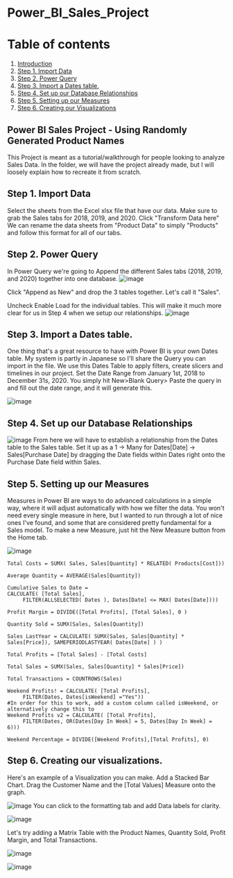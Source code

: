 # Power_BI_Sales_Project
# Table of contents
1. [Introduction](#introduction)
2. [Step 1. Import Data](#step1)
3. [Step 2. Power Query](#step2)
4. [Step 3. Import a Dates table.](#step3)
5. [Step 4. Set up our Database Relationships](#step4)
6. [Step 5. Setting up our Measures](#step5)
7. [Step 6. Creating our Visualizations](#step6)


## Power BI Sales Project - Using Randomly Generated Product Names <a name="introduction"></a>

This Project is meant as a tutorial/walkthrough for people looking to analyze Sales Data.
In the folder, we will have the project already made, but I will loosely explain how to recreate it from scratch.

## Step 1. Import Data <a name="step1"></a>

Select the sheets from the Excel xlsx file that have our data. Make sure to grab the Sales tabs for 2018, 2019, and 2020.
Click "Transform Data here"
We can rename the data sheets from "Product Data" to simply "Products" and follow this format for all of our tabs.

## Step 2. Power Query  <a name="step2"></a>
In Power Query we're going to Append the different Sales tabs (2018, 2019, and 2020) together into one database.
![image](https://user-images.githubusercontent.com/9376306/143663355-42ceb117-9bc4-49ee-b40f-1f57ded990c2.png)

Click "Append as New" and drop the 3 tables together. Let's call it "Sales".

Uncheck Enable Load for the individual tables. This will make it much more clear for us in Step 4 when we setup our relationships.
![image](https://user-images.githubusercontent.com/9376306/143664214-741c2de5-5de7-4cf6-8a46-b0ad25605965.png)


## Step 3. Import a Dates table. <a name="step3"></a>
One thing that's a great resource to have with Power BI is your own Dates table. My system is partly in Japanese so I'll share the Query you can import in the file. We use this Dates Table to apply filters, create slicers and timelines in our project. 
Set the Date Range from January 1st, 2018 to December 31s, 2020.
You simply hit New>Blank Query> Paste the query in and fill out the date range, and it will generate this.

![image](https://user-images.githubusercontent.com/9376306/143663451-8d2c619a-e917-4b54-85ab-9d1e42dff65c.png)


## Step 4. Set up our Database Relationships <a name="step4"></a>

![image](https://user-images.githubusercontent.com/9376306/143664222-31274780-10ab-42e7-a298-edbccdf042ad.png)
From here we will have to establish a relationship from the Dates table to the Sales table.
Set it up as a 1 -> Many for Dates[Date] -> Sales[Purchase Date] by dragging the Date fields within Dates right onto the Purchase Date field within Sales.


## Step 5. Setting up our Measures  <a name="step5"></a>
Measures in Power BI are ways to do advanced calculations in a simple way, where it will adjust automatically with how we filter the data.
You won't need every single measure in here, but I wanted to run through a lot of nice ones I've found, and some that are considered pretty fundamental for a Sales model.
To make a new Measure, just hit the New Measure button from the Home tab.

![image](https://user-images.githubusercontent.com/9376306/143664286-4717632c-b824-4c11-910e-15f5ba7abfec.png)

```
Total Costs = SUMX( Sales, Sales[Quantity] * RELATED( Products[Cost]))
```

```
Average Quantity = AVERAGE(Sales[Quantity])
```

```
Cumulative Sales to Date = 
CALCULATE( [Total Sales],
     FILTER(ALLSELECTED( Dates ), Dates[Date] <= MAX( Dates[Date])))
```

```
Profit Margin = DIVIDE([Total Profits], [Total Sales], 0 )
```

```
Quantity Sold = SUMX(Sales, Sales[Quantity])
```

```
Sales LastYear = CALCULATE( SUMX(Sales, Sales[Quantity] * Sales[Price]), SAMEPERIODLASTYEAR( Dates[Date] ) )
```

```
Total Profits = [Total Sales] - [Total Costs]
```

```
Total Sales = SUMX(Sales, Sales[Quantity] * Sales[Price])
```

```
Total Transactions = COUNTROWS(Sales)
```

```
Weekend Profits! = CALCULATE( [Total Profits], 
     FILTER(Dates, Dates[isWeekend] ="Yes"))
#In order for this to work, add a custom column called isWeekend, or alternatively change this to 
Weekend Profits v2 = CALCULATE( [Total Profits], 
     FILTER(Dates, OR(Dates[Day In Week] = 5, Dates[Day In Week] = 6)))
```
     
```
Weekend Percentage = DIVIDE([Weekend Profits],[Total Profits], 0)
```


## Step 6. Creating our visualizations. <a name="step6"></a>
Here's an example of a Visualization you can make.
Add a Stacked Bar Chart.
Drag the Customer Name and the [Total Values] Measure onto the graph.

![image](https://user-images.githubusercontent.com/9376306/143663795-5c2cf0e2-daaa-4f50-9b83-2524b9156dda.png)
You can click to the formatting tab and add Data labels for clarity.

![image](https://user-images.githubusercontent.com/9376306/143663816-e0dd23fa-67da-4c16-9966-428b1ff65b94.png)


Let's try adding a Matrix Table with the Product Names, Quantity Sold, Profit Margin, and Total Transactions.

![image](https://user-images.githubusercontent.com/9376306/143663927-9d3e3458-2db4-4c4a-906a-c747c160d697.png)

![image](https://user-images.githubusercontent.com/9376306/143663931-71c94df0-8445-4521-8aee-f882afd88f93.png)



